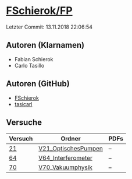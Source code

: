 # [FSchierok/FP](https://github.com/FSchierok/FP)

Letzter Commit: 13.11.2018 22:06:54

## Autoren (Klarnamen)
- Fabian Schierok
- Carlo Tasillo

## Autoren (GitHub)
- [FSchierok](https://github.com/FSchierok)
- [tasicarl](https://github.com/tasicarl)

## Versuche

|       Versuch        |                                        Ordner                                        |PDFs|
|----------------------|--------------------------------------------------------------------------------------|----|
|[21](../../versuch/21)|[V21_OptischesPumpen](https://github.com/FSchierok/FP/tree/master/V21_OptischesPumpen)|–   |
|[64](../../versuch/64)|[V64_Interferometer](https://github.com/FSchierok/FP/tree/master/V64_Interferometer)  |–   |
|[70](../../versuch/70)|[V70_Vakuumphysik](https://github.com/FSchierok/FP/tree/master/V70_Vakuumphysik)      |–   |
